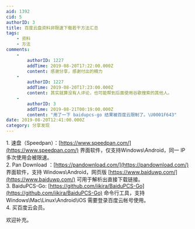 ```yaml
---
aid: 1392
cid: 5
authorID: 3
title: 百度云盘资料非限速下载若干方法汇总
tags:
    - 资料
    - 方法
comments:
    -
        authorID: 1227
        addTime: 2019-08-20T17:22:00.000Z
        content: 感谢分享，感谢付出的精力
    -
        authorID: 1227
        addTime: 2019-08-20T17:23:00.000Z
        content: 其实就算没有人评论，也可能帮到后面使用谷歌搜索的其他人。
    -
        authorID: 3
        addTime: 2019-08-21T00:19:00.000Z
        content: "用了一下 baidupcs-go 结果被百度云限制了。\U0001F643"
date: 2019-08-20T12:41:00.000Z
category: 分享发现
---
```


1\. 速盘（Speedpan）：[https://www.speedpan.com/](https://www.speedpan.com/) 界面软件，仅支持Windows\\Android，同一 IP 多次使用会被限速。  
2\. Pan Download ：[https://pandownload.com/](https://pandownload.com/) 界面软件，支持 Windows\\Android，网页版 [https://www.baiduwp.com/](https://www.baiduwp.com/) 可用于解析出直接下载链接。  
3\. BaiduPCS-Go: [https://github.com/iikira/BaiduPCS-Go](https://github.com/iikira/BaiduPCS-Go) 命令行工具，支持 Windows\\Mac\\Linux\\Android\\iOS 需要登录百度云帐号使用。  
4\. 买百度云会员。

欢迎补充。
